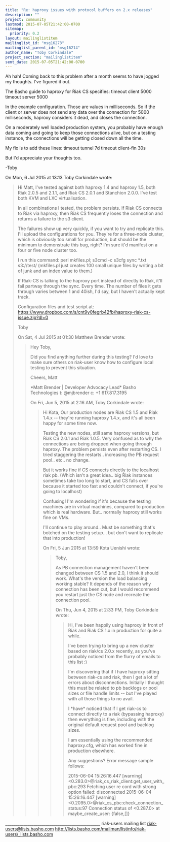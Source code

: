 ```yaml
---
title: "Re: haproxy issues with protocol buffers on 2.x releases"
description: ""
project: community
lastmod: 2015-07-05T21:42:00-0700
sitemap:
  priority: 0.2
layout: mailinglistitem
mailinglist_id: "msg16273"
mailinglist_parent_id: "msg16214"
author_name: "Toby Corkindale"
project_section: "mailinglistitem"
sent_date: 2015-07-05T21:42:00-0700
---
```



Ah hah!
Coming back to this problem after a month seems to have jogged my
thoughts. I've
figured it out.

The Basho guide to haproxy for Riak CS specifies:
 timeout client 5000
 timeout server 5000

In the example configuration. Those are values in milliseconds.
So if the client or server does not send any data over the connection for
5000 milliseconds, haproxy considers it dead, and closes the connection.

On a moderately well loaded production system, you probably have enough
data coming and going to keep those connections alive, but on a testing
instance, the connections will be getting closed down all the time.

My fix is to add these lines:
 timeout tunnel 7d
 timeout client-fin 30s

But I'd appreciate your thoughts too.

-Toby



On Mon, 6 Jul 2015 at 13:13 Toby Corkindale  wrote:

> Hi Matt,
> I've tested against both haproxy 1.4 and haproxy 1.5, both Riak 2.0.5 and
> 2.1.1, and Riak CS 2.0.1 and Stanchion 2.0.0.
> I've test both KVM and LXC virtualisation.
>
> In all combinations I tested, the problem persists. If Riak CS connects to
> Riak via haproxy, then Riak CS frequently loses the connection and returns
> a failure to the s3 client.
>
> The failures show up very quickly, if you want to try and replicate this.
> I'll upload the configurations for you. They're for a three-node cluster,
> which is obviously too small for production, but should be the minimum to
> demonstrate this bug, right? I'm sure it'd manifest on a four or five node
> cluster too.
>
> I run this command:
> perl mkfiles.pl; s3cmd -c s3cfg sync \*.txt s3://test/
> (mkfiles.pl just creates 100 small unique files by writing a bit of junk
> and an index value to them.)
>
> If Riak-CS is talking to the haproxy port instead of directly to Riak,
> it'll fail partway through the sync. Every time. The number of files it
> gets through varies between 1 and 40ish, I'd say, but I haven't actually
> kept track.
>
> Configuration files and test script at:
> https://www.dropbox.com/s/cnt9y0fegrb42fb/haproxy-riak-cs-issue.zip?dl=0
>
> Toby
>
> On Sat, 4 Jul 2015 at 01:30 Matthew Brender  wrote:
>
>> Hey Toby,
>>
>> Did you find anything further during this testing? I'd love to make sure
>> others on riak-user know how to configure local testing to prevent this
>> situation.
>>
>> Cheers,
>> Matt
>>
>>
>> \*Matt Brender | Developer Advocacy Lead\*
>> Basho Technologies
>> t: @mjbrender 
>> c: +1 617.817.3195
>>
>> On Fri, Jun 5, 2015 at 2:16 AM, Toby Corkindale  wrote:
>>
>>> Hi Kota,
>>> Our production nodes are Riak CS 1.5 and Riak 1.4.x -- they're running
>>> haproxy 1.4.x, and it's all been happy for some time now.
>>>
>>> Testing the new nodes, still same haproxy versions, but Riak CS 2.0.1
>>> and Riak 1.0.5.
>>> Very confused as to why the connections are being dropped when going
>>> through haproxy. The problem persists even after restarting CS.
>>> I tried staggering the restarts.. increasing the PB request pool.. etc..
>>> no change.
>>>
>>> But it works fine if CS connects directly to the localhost riak pb.
>>> (Which isn't a great idea.. big Riak instances sometimes take too long
>>> to start, and CS falls over because it started too fast and couldn't
>>> connect, if you're going to localhost)
>>>
>>> Confusing! I'm wondering if it's because the testing machines are in
>>> virtual machines, compared to production which is real hardware.
>>> But.. normally haproxy still works fine on VMs.
>>>
>>> I'll continue to play around.. Must be something that's botched on the
>>> testing setup... but don't want to replicate that into production!
>>>
>>>
>>> On Fri, 5 Jun 2015 at 13:59 Kota Uenishi  wrote:
>>>
>>>> Toby,
>>>>
>>>> As PB connection management haven't been changed between CS 1.5 and
>>>> 2.0, I think it should work. What's the version the load balancing
>>>> working stable? It depends of the reason why connection has been cut,
>>>> but I would recommend you restart just the CS node and recreate the
>>>> connection pool.
>>>>
>>>> On Thu, Jun 4, 2015 at 2:33 PM, Toby Corkindale  wrote:
>>>> > Hi,
>>>> > I've been happily using haproxy in front of Riak and Riak CS 1.x in
>>>> > production for quite a while.
>>>> >
>>>> > I've been trying to bring up a new cluster based on riak/cs 2.0.x
>>>> recently,
>>>> > as you've probably noticed from the flurry of emails to this list :)
>>>> >
>>>> > I'm discovering that if I have haproxy sitting between riak-cs and
>>>> riak,
>>>> > then I get a lot of errors about disconnections. Initially I thought
>>>> this
>>>> > must be related to pb backlogs or pool sizes or file handle limits --
>>>> but
>>>> > I've played with all those things to no avail.
>>>> >
>>>> > I \*have\* noticed that if I get riak-cs to connect directly to a riak
>>>> > (bypassing haproxy) then everything is fine, including with the
>>>> original
>>>> > default request pool and backlog sizes.
>>>> >
>>>> > I am essentially using the recommended haproxy.cfg, which has worked
>>>> fine in
>>>> > production elsewhere.
>>>> >
>>>> > Any suggestions?
>>>> > Error message sample follows:
>>>> >
>>>> > 2015-06-04 15:26:16.447 [warning]
>>>> > <0.283.0>@riak\_cs\_riak\_client:get\_user\_with\_pbc:293 Fetching user re
>>>> > cord with strong option failed: disconnected
>>>> > 2015-06-04 15:26:16.447 [warning]
>>>> > <0.2095.0>@riak\_cs\_pbc:check\_connection\_status:97 Connection status
>>>> > of <0.287.0> at maybe\_create\_user: {false,[]}
>>>> >
>>>> >
>>>
>>>
\_\_\_\_\_\_\_\_\_\_\_\_\_\_\_\_\_\_\_\_\_\_\_\_\_\_\_\_\_\_\_\_\_\_\_\_\_\_\_\_\_\_\_\_\_\_\_
riak-users mailing list
riak-users@lists.basho.com
http://lists.basho.com/mailman/listinfo/riak-users\_lists.basho.com

